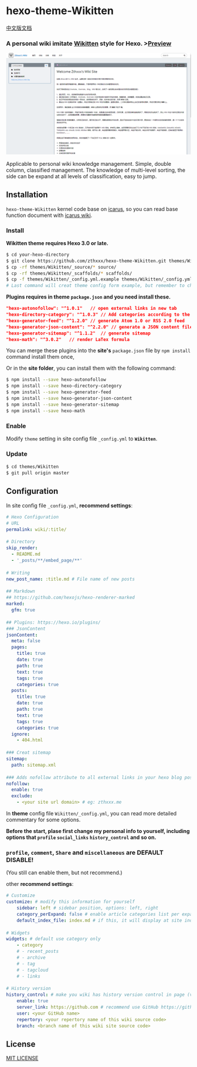 # hexo-theme-Wikitten

[中文版文档](./README_zh-CN.md)

### A personal wiki imitate [Wikitten](https://wikitten.vizuina.com/) style for Hexo. >[Preview](http://wiki.zthxxx.me/)

![Site Preview](./source/images/SitePreview.png)

Applicable to personal wiki knowledge management. Simple, double column, classified management. The knowledge of multi-level sorting, the side can be expand at all levels of classification, easy to jump.

## Installation

`hexo-theme-Wikitten` kernel code base on [icarus](https://github.com/ppoffice/hexo-theme-icarus), so you can read base function document with [icarus wiki](https://github.com/ppoffice/hexo-theme-icarus/wiki).

### Install

**Wikitten theme requires Hexo 3.0 or late.**

```bash
$ cd your-hexo-directory
$ git clone https://github.com/zthxxx/hexo-theme-Wikitten.git themes/Wikitten
$ cp -rf themes/Wikitten/_source/* source/
$ cp -rf themes/Wikitten/_scaffolds/* scaffolds/
$ cp -f themes/Wikitten/_config.yml.example themes/Wikitten/_config.yml
# Last command will creat theme config form example, but remember to change personal info.
```

**Plugins requires in theme `package.json` and you need install these.**

```json
"hexo-autonofollow": "^1.0.1"	// open external links in new tab
"hexo-directory-category": "^1.0.3" // Add categories according to the article file directory
"hexo-generator-feed": "^1.2.0"	// generate Atom 1.0 or RSS 2.0 feed
"hexo-generator-json-content": "^2.2.0"	// generate a JSON content file for site search
"hexo-generator-sitemap": "^1.1.2"	// generate sitemap
"hexo-math": "^3.0.2"	// render LaTex formula
```

You can merge these plugins into the **site's** `package.json` file by `npm install ` command install them once,

Or in the **site folder**, you can install them with the following command:

```bash
$ npm install --save hexo-autonofollow
$ npm install --save hexo-directory-category
$ npm install --save hexo-generator-feed
$ npm install --save hexo-generator-json-content
$ npm install --save hexo-generator-sitemap
$ npm install --save hexo-math
```

### Enable

Modify `theme` setting in site config file `_config.yml` to **`Wikitten`**.

### Update

```bash
$ cd themes/Wikitten
$ git pull origin master
```



## Configuration

In site config file `_config.yml`, **recommend settings**:

```yaml
# Hexo Configuration
# URL
permalink: wiki/:title/

# Directory
skip_render:
  - README.md
  - '_posts/**/embed_page/**'

# Writing
new_post_name: :title.md # File name of new posts

## Markdown
## https://github.com/hexojs/hexo-renderer-marked
marked:
  gfm: true
  
## Plugins: https://hexo.io/plugins/
### JsonContent
jsonContent:
  meta: false
  pages:
    title: true
    date: true
    path: true
    text: true
    tags: true
    categories: true
  posts:
    title: true
    date: true
    path: true
    text: true
    tags: true
    categories: true
  ignore:
    - 404.html
    
### Creat sitemap
sitemap:
  path: sitemap.xml

### Adds nofollow attribute to all external links in your hexo blog posts automatically.
nofollow:
  enable: true
  exclude:
    - <your site url domain> # eg: zthxxx.me
```

In **theme** config file `Wikitten/_config.yml`, you can read more detailed commentary for some options.

**Before the start, plase first change my personal info to yourself, including options that `profile` `social_links` `history_control` and so on.**

### `profile`, `comment`, `Share` and `miscellaneous` are **DEFAULT DISABLE**! 

(You still can enable them, but not recommend.)

other **recommend settings**:

```yaml
# Customize
customize: # modify this information for yourself
    sidebar: left # sidebar position, options: left, right
    category_perExpand: false # enable article categories list per expanding
    default_index_file: index.md # if this, it will display at site index instead of default index page
    
# Widgets
widgets: # default use category only
    - category
    # - recent_posts
    # - archive
    # - tag
    # - tagcloud
    # - links
    
# History version 
history_control: # make you wiki has history version control in page (view source code, edit online, compare historical changes)
    enable: true
    server_link: https://github.com # recommend use GitHub https://github.com
    user: <your GitHub name>
    repertory: <your repertory name of this wiki source code>
    branch: <branch name of this wiki site source code>
```



## License

[MIT LICENSE](./LICENSE)




